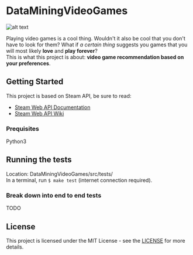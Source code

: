 # DataMiningVideoGames
![alt text](http://www.free-icons-download.net/images/steam-logo-icon-65499.png "Logo Title Text 1")

Playing video games is a cool thing. Wouldn't it also be cool that you don't have to look for them?
What if *a certain thing* suggests you games that you will most likely **love** and **play forever**?  
This is what this project is about: **video game recommendation based on your preferences**.
  
## Getting Started

This project is based on Steam API, be sure to read:
* [Steam Web API Documentation](https://steamcommunity.com/dev)
* [Steam Web API Wiki](https://developer.valvesoftware.com/wiki/Steam_Web_API)
  
### Prequisites

Python3
  
## Running the tests

Location: DataMiningVideoGames/src/tests/  
In a terminal, run `$ make test` (internet connection required).
  
### Break down into end to end tests

TODO
  
## License

This project is licensed under the MIT License - see the [LICENSE](LICENSE) for more details.
